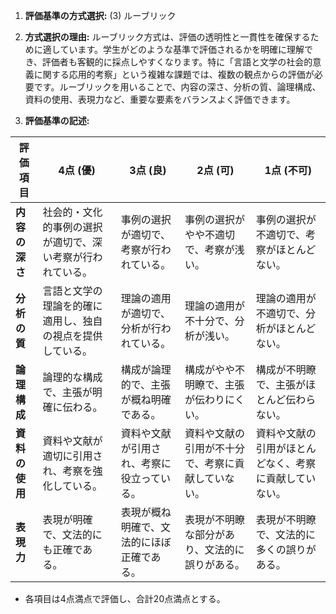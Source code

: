 1. **評価基準の方式選択:** (3) ルーブリック

2. **方式選択の理由:** 
   ルーブリック方式は、評価の透明性と一貫性を確保するために適しています。学生がどのような基準で評価されるかを明確に理解でき、評価者も客観的に採点しやすくなります。特に「言語と文学の社会的意義に関する応用的考察」という複雑な課題では、複数の観点からの評価が必要です。ルーブリックを用いることで、内容の深さ、分析の質、論理構成、資料の使用、表現力など、重要な要素をバランスよく評価できます。

3. **評価基準の記述:**

| 評価項目       | 4点 (優)                                      | 3点 (良)                                      | 2点 (可)                                      | 1点 (不可)                                    |
|----------------|-----------------------------------------------|-----------------------------------------------|-----------------------------------------------|-----------------------------------------------|
| **内容の深さ** | 社会的・文化的事例の選択が適切で、深い考察が行われている。 | 事例の選択が適切で、考察が行われている。       | 事例の選択がやや不適切で、考察が浅い。         | 事例の選択が不適切で、考察がほとんどない。     |
| **分析の質**   | 言語と文学の理論を的確に適用し、独自の視点を提供している。 | 理論の適用が適切で、分析が行われている。       | 理論の適用が不十分で、分析が浅い。             | 理論の適用が不適切で、分析がほとんどない。     |
| **論理構成**   | 論理的な構成で、主張が明確に伝わる。           | 構成が論理的で、主張が概ね明確である。         | 構成がやや不明瞭で、主張が伝わりにくい。       | 構成が不明瞭で、主張がほとんど伝わらない。     |
| **資料の使用** | 資料や文献が適切に引用され、考察を強化している。 | 資料や文献が引用され、考察に役立っている。     | 資料や文献の引用が不十分で、考察に貢献していない。 | 資料や文献の引用がほとんどなく、考察に貢献していない。 |
| **表現力**     | 表現が明確で、文法的にも正確である。             | 表現が概ね明確で、文法的にほぼ正確である。     | 表現が不明瞭な部分があり、文法的に誤りがある。 | 表現が不明瞭で、文法的に多くの誤りがある。     |

- 各項目は4点満点で評価し、合計20点満点とする。